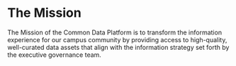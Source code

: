 
# The Mission

The Mission of the Common Data Platform is to transform the information experience for our campus community by providing access to high-quality, well-curated data assets that align with the information strategy set forth by the executive governance team.